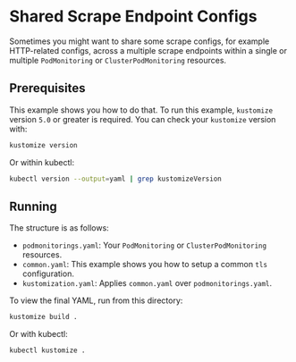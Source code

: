 # Shared Scrape Endpoint Configs
Sometimes you might want to share some scrape configs, for example HTTP-related
configs, across a multiple scrape endpoints within a single or multiple
`PodMonitoring` or `ClusterPodMonitoring` resources.

## Prerequisites
This example shows you how to do that. To run this example, `kustomize` version
`5.0` or greater is required. You can check your `kustomize` version with:
```bash
kustomize version
```

Or within kubectl:
```bash
kubectl version --output=yaml | grep kustomizeVersion
```

## Running
The structure is as follows:

- `podmonitorings.yaml`: Your `PodMonitoring` or `ClusterPodMonitoring` resources.
- `common.yaml`: This example shows you how to setup a common `tls` configuration.
- `kustomization.yaml`: Applies `common.yaml` over `podmonitorings.yaml`.

To view the final YAML, run from this directory:
```bash
kustomize build .
```

Or with kubectl:
```
kubectl kustomize .
```

